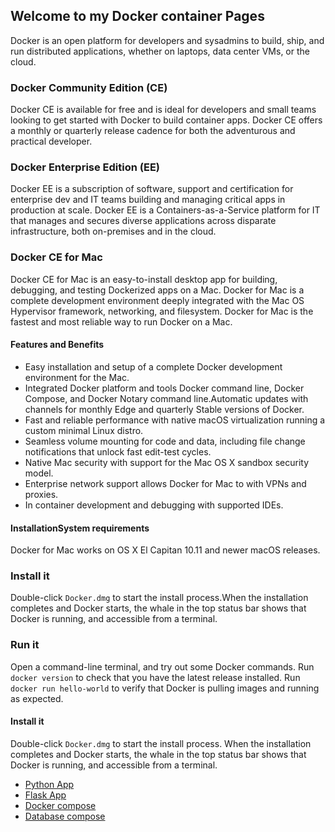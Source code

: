 ## Welcome to my Docker container Pages

Docker is an open platform for developers and sysadmins to build, ship, and run distributed applications, whether on laptops, data center VMs, or the cloud.

### Docker Community Edition (CE)

Docker CE is available for free and is ideal for developers and small teams looking to get started with Docker to build container apps. Docker CE offers a monthly or quarterly release cadence for both the adventurous and practical developer.

### Docker Enterprise Edition (EE) 

Docker EE is a subscription of software, support and certification for enterprise dev and IT teams building and managing critical apps in production at scale. Docker EE is a Containers-as-a-Service platform for IT that manages and secures diverse applications across disparate infrastructure, both on-premises and in the cloud.

### Docker CE for Mac

Docker CE for Mac is an easy-to-install desktop app for building, debugging, and testing Dockerized apps on a Mac. 
Docker for Mac is a complete development environment deeply integrated with the Mac OS Hypervisor framework, networking, and filesystem. Docker for Mac is the fastest and most reliable way to run Docker on a Mac.

#### Features and Benefits
- Easy installation and setup of a complete Docker development environment for the Mac.
- Integrated Docker platform and tools Docker command line, Docker Compose, and Docker Notary command line.Automatic updates with channels for monthly Edge and quarterly Stable versions of Docker.
- Fast and reliable performance with native macOS virtualization running a custom minimal Linux distro.
- Seamless volume mounting for code and data, including file change notifications that unlock fast edit-test cycles.
- Native Mac security with support for the Mac OS X sandbox security model.
- Enterprise network support allows Docker for Mac to with VPNs and proxies.
- In container development and debugging with supported IDEs.

#### InstallationSystem requirements
Docker for Mac works on OS X El Capitan 10.11 and newer macOS releases.

### Install it
Double-click `Docker.dmg` to start the install process.When the installation completes and Docker starts, the whale in the top status bar shows that Docker is running, and accessible from a terminal.

### Run it
Open a command-line terminal, and try out some Docker commands. Run `docker version` to check that you have the latest release installed. Run `docker run hello-world` to verify that Docker is pulling images and running as expected.

#### Install it
Double-click `Docker.dmg` to start the install process. When the installation completes and Docker starts, the whale in the top status bar shows that Docker is running, and accessible from a terminal.

- [Python App](pythonapp.md)
- [Flask App](flaskapp.md)
- [Docker compose](compose.md)
- [Database compose](databasecompose.md)

